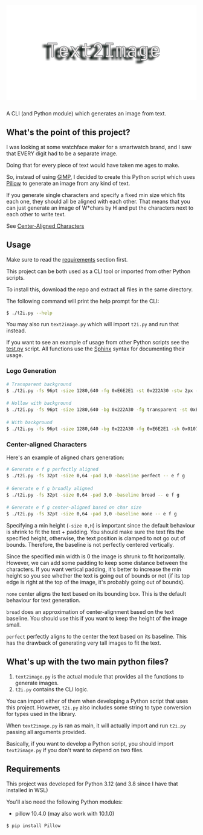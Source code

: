 # ![Text2Image](logo_transparent.png)

A CLI (and Python module) which generates an image from text.

## What's the point of this project?

I was looking at some watchface maker for a smartwatch brand,
and I saw that EVERY digit had to be a separate image.

Doing that for every piece of text would have taken me ages to make.

So, instead of using [GIMP](https://www.gimp.org), I decided to
create this Python script which uses [Pillow](https://github.com/python-pillow/Pillow)
to generate an image from any kind of text.

If you generate single characters and specify a fixed min size
which fits each one, they should all be aligned with each other.
That means that you can just generate an image of W*chars by H
and put the characters next to each other to write text.

See [Center-Aligned Characters](#center-aligned-characters)

## Usage

Make sure to read the [requirements](#requirements) section first.

This project can be both used as a CLI tool or imported from other Python scripts.

To install this, download the repo and extract all files in the same directory.

The following command will print the help prompt for the CLI:
```sh
$ ./t2i.py --help
```

You may also run `text2image.py` which will import `t2i.py` and run that instead.

If you want to see an example of usage from other Python scripts
see the [test.py](./test.py) script. All functions use the
[Sphinx](https://www.sphinx-doc.org/en/master/) syntax for
documenting their usage.

### Logo Generation

```sh
# Transparent background
$ ./t2i.py -fs 96pt -size 1280,640 -fg 0xE6E2E1 -st 0x222A30 -stw 2px -sh 0x010704 -sho=-30,15 -shb 10 -- Text2Image

# Hollow with background
$ ./t2i.py -fs 96pt -size 1280,640 -bg 0x222A30 -fg transparent -st 0xE6E2E1 -stw 2px -sh 0x010704 -sho=-30,15 -shb 20 -- Text2Image

# With background
$ ./t2i.py -fs 96pt -size 1280,640 -bg 0x222A30 -fg 0xE6E2E1 -sh 0x010704 -sho=-30,15 -shb 10 -- Text2Image
```

### Center-aligned Characters

Here's an example of aligned chars generation:
```sh
# Generate e f g perfectly aligned
$ ./t2i.py -fs 32pt -size 0,64 -pad 3,0 -baseline perfect -- e f g

# Generate e f g broadly aligned
$ ./t2i.py -fs 32pt -size 0,64 -pad 3,0 -baseline broad -- e f g

# Generate e f g center-aligned based on char size
$ ./t2i.py -fs 32pt -size 0,64 -pad 3,0 -baseline none -- e f g
```

Specifying a min height (`-size 0,H`) is important since the default behaviour
is shrink to fit the text + padding. You should make sure the text fits the
specified height, otherwise, the text position is clamped to not go out of bounds.
Therefore, the baseline is not perfectly centered vertically.

Since the specified min width is 0 the image is shrunk to fit
horizontally. However, we can add some padding to keep some distance
between the characters. If you want vertical padding, it's better
to increase the min height so you see whether the text is going out of
bounds or not (if its top edge is right at the top of the image,
it's probably going out of bounds).

`none` center aligns the text based on its bounding box. This is
the default behaviour for text generation.

`broad` does an approximation of center-alignment based on the text
baseline. You should use this if you want to keep the height of the
image small.

`perfect` perfectly aligns to the center the text based on its baseline.
This has the drawback of generating very tall images to fit the text.

## What's up with the two main python files?

1. `text2image.py` is the actual module that provides all the functions to generate images.
2. `t2i.py` contains the CLI logic.

You can import either of them when developing a Python script
that uses this project. However, `t2i.py` also includes some string
to type conversion for types used in the library.

When `text2image.py` is ran as main, it will actually import and run
`t2i.py` passing all arguments provided.

Basically, if you want to develop a Python script, you should import
`text2image.py` if you don't want to depend on two files.

## Requirements

This project was developed for Python 3.12 (and 3.8 since I have that installed in WSL)

You'll also need the following Python modules:
- pillow 10.4.0 (may also work with 10.1.0)

`$ pip install Pillow`
